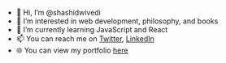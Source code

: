- 👋 Hi, I’m @shashidwivedi
- 👀 I’m interested in web development, philosophy, and books
- 🌱 I’m currently learning JavaScript and React
- 📫 You can reach me on [Twitter](https://twitter.com/shashidwee), [LinkedIn](https://www.linkedin.com/in/shashirdwivedi/)
- 🌐 You can view my portfolio [here](https://shashidwivedi.me/)

<!--- 💞️ I’m looking to collaborate on ...--->
<!---
shashidwivedi/shashidwivedi is a ✨ special ✨ repository because its `README.md` (this file) appears on your GitHub profile.
You can click the Preview link to take a look at your changes.
--->
